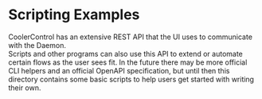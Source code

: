 # Scripting Examples

CoolerControl has an extensive REST API that the UI uses to communicate with the Daemon.  
Scripts and other programs can also use this API to extend or automate certain flows as the user
sees fit. In the future there may be more official CLI helpers and an official OpenAPI
specification, but until then this directory contains some basic scripts to help users get started
with writing their own.
